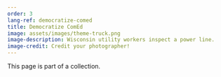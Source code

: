 ```yaml
---
order: 3
lang-ref: democratize-comed
title: Democratize ComEd
image: assets/images/theme-truck.png
image-description: Wisconsin utility workers inspect a power line.
image-credit: Credit your photographer!
---
```


This page is part of a collection.
